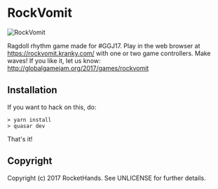 RockVomit
=========

![RockVomit](https://raw.githubusercontent.com/rocket-hands/rockvomit/develop/rockvomit.png)

Ragdoll rhythm game made for #GGJ17. Play in the web browser at
https://rockvomit.kranky.com/ with one or two game controllers. Make waves! If
you like it, let us know: http://globalgamejam.org/2017/games/rockvomit

Installation
------------

If you want to hack on this, do:

```
> yarn install
> quasar dev
```

That's it!

Copyright
---------

Copyright (c) 2017 RocketHands. See UNLICENSE for further details.
